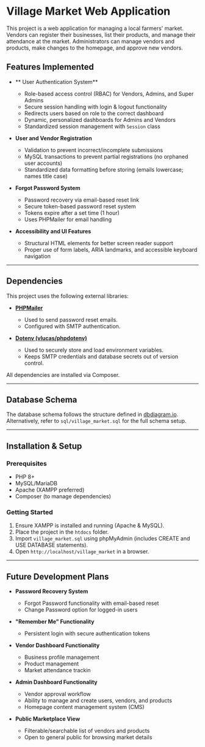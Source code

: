 # Village Market Web Application

This project is a web application for managing a local farmers' market. Vendors can register their businesses, list their products, and manage their attendance at the market. Administrators can manage vendors and products, make changes to the homepage, and approve new vendors.

## Features Implemented

- ** User Authentication System**

  - Role-based access control (RBAC) for Vendors, Admins, and Super Admins
  - Secure session handling with login & logout functionality
  - Redirects users based on role to the correct dashboard
  - Dynamic, personalized dashboards for Admins and Vendors
  - Standardized session management with `Session` class

- **User and Vendor Registration**

  - Validation to prevent incorrect/incomplete submissions
  - MySQL transactions to prevent partial registrations (no orphaned user accounts)
  - Standardized data formatting before storing (emails lowercase; names title case)

- **Forgot Password System**

  - Password recovery via email-based reset link
  - Secure token-based password reset system
  - Tokens expire after a set time (1 hour)
  - Uses PHPMailer for email handling

- **Accessibility and UI Features**

  - Structural HTML elements for better screen reader support
  - Proper use of form labels, ARIA landmarks, and accessible keyboard navigation

---

## Dependencies

This project uses the following external libraries:

- **[PHPMailer](https://github.com/PHPMailer/PHPMailer)**

  - Used to send password reset emails.
  - Configured with SMTP authentication.

- **[Dotenv (vlucas/phpdotenv)](https://github.com/vlucas/phpdotenv)**
  - Used to securely store and load environment variables.
  - Keeps SMTP credentials and database secrets out of version control.

All dependencies are installed via Composer.

---

## Database Schema

The database schema follows the structure defined in [dbdiagram.io](https://dbdiagram.io/d/Village-Market-6779b24a5406798ef74936ae).
Alternatively, refer to `sql/village_market.sql` for the full schema setup.

---

## Installation & Setup

### Prerequisites

- PHP 8+
- MySQL/MariaDB
- Apache (XAMPP preferred)
- Composer (to manage dependencies)

### Getting Started

1. Ensure XAMPP is installed and running (Apache & MySQL).
2. Place the project in the `htdocs` folder.
3. Import `village_market.sql` using phpMyAdmin (includes CREATE and USE DATABASE statements).
4. Open `http://localhost/village_market` in a browser.

---

## Future Development Plans

- **Password Recovery System**

  - Forgot Password functionality with email-based reset
  - Change Password option for logged-in users

- **"Remember Me" Functionality**

  - Persistent login with secure authentication tokens

- **Vendor Dashboard Functionality**

  - Business profile management
  - Product management
  - Market attendance trackin

- **Admin Dashboard Functionality**

  - Vendor approval workflow
  - Ability to manage and create users, vendors, and products
  - Homepage content management system (CMS)

- **Public Marketplace View**
  - Filterable/searchable list of vendors and products
  - Open to general public for browsing market details
